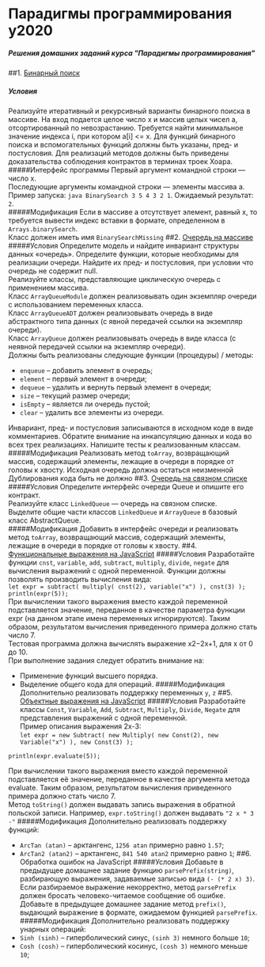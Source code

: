 # Парадигмы программирования у2020
##### Решения домашних заданий курса "Парадигмы программирования"
##1. [Бинарный поиск](https://github.com/ptyvvs/itmo-paradigms/blob/main/java-solutions/search/BinarySearchMissing.java)
##### Условия
Реализуйте итеративный и рекурсивный варианты бинарного поиска в массиве.
На вход подается целое число x и массив целых чисел a, отсортированный по невозрастанию. Требуется найти минимальное значение индекса i, при котором a[i] <= x.
Для функций бинарного поиска и вспомогательных функций должны быть указаны, пред- и постусловия. Для реализаций методов должны быть приведены доказательства соблюдения контрактов в терминах троек Хоара.
#####Интерфейс программы
Первый аргумент командной строки — число x.<br/>
Последующие аргументы командной строки — элементы массива a.<br/>
Пример запуска: `java BinarySearch 3 5 4 3 2 1`. Ожидаемый результат: `2`.<br/>
#####Модификация
Если в массиве a отсутствует элемент, равный x, то требуется вывести индекс вставки в формате, определенном в `Arrays.binarySearch`.<br/>
Класс должен иметь имя `BinarySearchMissing`
##2. [Очередь на массиве](https://github.com/ptyvvs/itmo-paradigms/tree/main/java-solutions/queue)
#####Условия
Определите модель и найдите инвариант структуры данных «очередь». Определите функции, которые необходимы для реализации очереди. Найдите их пред- и постусловия, при условии что очередь не содержит null.<br/>
Реализуйте классы, представляющие циклическую очередь с применением массива.<br/>
Класс `ArrayQueueModule` должен реализовывать один экземпляр очереди с использованием переменных класса.<br/>
Класс `ArrayQueueADT` должен реализовывать очередь в виде абстрактного типа данных (с явной передачей ссылки на экземпляр очереди).<br/>
Класс `ArrayQueue` должен реализовывать очередь в виде класса (с неявной передачей ссылки на экземпляр очереди).<br/>
Должны быть реализованы следующие функции (процедуры) / методы:

- `enqueue` – добавить элемент в очередь;
- `element` – первый элемент в очереди;
- `dequeue` – удалить и вернуть первый элемент в очереди;
- `size` – текущий размер очереди;
- `isEmpty` – является ли очередь пустой;
- `clear` – удалить все элементы из очереди.

Инвариант, пред- и постусловия записываются в исходном коде в виде комментариев.
Обратите внимание на инкапсуляцию данных и кода во всех трех реализациях.
Напишите тесты к реализованным классам.
#####Модификация
Реализовать метод `toArray`, возвращающий массив, содержащий элементы, лежащие в очереди в порядке от головы к хвосту.
Исходная очередь должна остаться неизменной
Дублирования кода быть не должно
##3. [Очередь на связном списке](https://github.com/ptyvvs/itmo-paradigms/tree/main/java-solutions/queue)
#####Условия
Определите интерфейс очереди Queue и опишите его контракт.<br/>
Реализуйте класс `LinkedQueue` — очередь на связном списке.<br/>
Выделите общие части классов `LinkedQueue` и `ArrayQueue` в базовый класс AbstractQueue.<br/>
#####Модификация
Добавить в интерфейс очереди и реализовать метод `toArray`, возвращающий массив, содержащий элементы, лежащие в очереди в порядке от головы к хвосту.
##4. [Функциональные выражения на JavaScript](https://github.com/ptyvvs/itmo-paradigms/blob/main/javascript-solutions/functionalExpression.js)
#####Условия
Разработайте функции `cnst`, `variable`, `add`, `subtract`, `multiply`, `divide`, `negate` для вычисления выражений с одной переменной.
Функции должны позволять производить вычисления вида:<br/>
`let expr = subtract(
    multiply(
        cnst(2),
        variable("x")
    ),
    cnst(3)
);`
`println(expr(5));`          
При вычислении такого выражения вместо каждой переменной подставляется значение, переданное в качестве параметра функции expr (на данном этапе имена переменных игнорируются). Таким образом, результатом вычисления приведенного примера должно стать число 7.<br/>
Тестовая программа должна вычислять выражение x2−2x+1, для x от 0 до 10.<br/>
При выполнение задания следует обратить внимание на:
- Применение функций высшего порядка.
- Выделение общего кода для операций.
#####Модификация
Дополнительно реализовать поддержку переменных `y`, `z`
##5. [Объектные выражения на JavaScript](https://github.com/ptyvvs/itmo-paradigms/blob/main/javascript-solutions/objectExpression.js)
#####Условия
Разработайте классы `Const`, `Variable`, `Add`, `Subtract`, `Multiply`, `Divide`, `Negate` для представления выражений с одной переменной.<br/>
Пример описания выражения 2x-3:<br/>
`let expr = new Subtract(
    new Multiply(
        new Const(2),
        new Variable("x")
    ),
    new Const(3)
);`

`println(expr.evaluate(5));`
                    
При вычислении такого выражения вместо каждой переменной подставляется её значение, переданное в качестве аргумента метода evaluate. Таким образом, результатом вычисления приведенного примера должно стать число 7.<br/>
Метод `toString()` должен выдавать запись выражения в обратной польской записи. Например, `expr.toString()` должен выдавать `"2 x * 3 -"`
#####Модификация
Дополнительно реализовать поддержку функций:
- `ArcTan (atan)` – арктангенс, `1256 atan` примерно равно `1.57`;
- `ArcTan2 (atan2)` – арктангенс, `841 540 atan2` примерно равно `1`;
##6. Обработка ошибок на JavaScript
#####Условия
Добавьте в предыдущее домашнее задание функцию `parsePrefix(string)`, разбирающую выражения, задаваемые записью вида `(- (* 2 x) 3)`. Если разбираемое выражение некорректно, метод `parsePrefix` должен бросать человеко-читаемое сообщение об ошибке.<br/>
Добавьте в предыдущее домашнее задание метод `prefix()`, выдающий выражение в формате, ожидаемом функцией `parsePrefix`.
#####Модификация
Дополнительно реализовать поддержку унарных операций:
- `Sinh (sinh)` – гиперболический синус, `(sinh 3)` немного больше `10`;
- `Cosh (cosh)` – гиперболический косинус, `(cosh 3)` немного меньше `10`;





